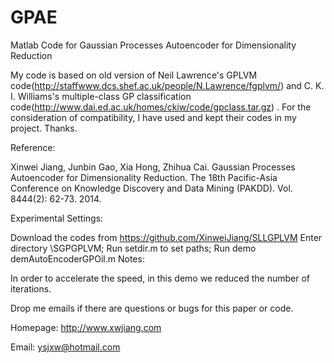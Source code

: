 # GPAE
Matlab Code for Gaussian Processes Autoencoder for Dimensionality Reduction

My code is based on old version of Neil Lawrence's GPLVM code(http://staffwww.dcs.shef.ac.uk/people/N.Lawrence/fgplvm/) and C. K. I. Williams's multiple-class GP classification code(http://www.dai.ed.ac.uk/homes/ckiw/code/gpclass.tar.gz) . For the consideration of compatibility, I have used and kept their codes in my project. Thanks.

Reference:

Xinwei Jiang, Junbin Gao, Xia Hong, Zhihua Cai. Gaussian Processes Autoencoder for Dimensionality Reduction. The 18th Pacific-Asia Conference on Knowledge Discovery and Data Mining (PAKDD). Vol. 8444(2): 62-73. 2014.

Experimental Settings:

Download the codes from https://github.com/XinweiJiang/SLLGPLVM
Enter directory \SGPGPLVM;
Run setdir.m to set paths;
Run demo demAutoEncoderGPOil.m
Notes:

In order to accelerate the speed, in this demo we reduced the number of iterations.

Drop me emails if there are questions or bugs for this paper or code.

Homepage: http://www.xwjiang.com

Email: ysjxw@hotmail.com
